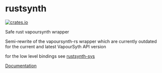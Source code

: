 # rustsynth

[![crates.io](https://img.shields.io/crates/v/rustsynth.svg)](https://crates.io/crates/rustsynth)

Safe rust vapoursynth wrapper

Semi-rewrite of the vapoursynth-rs wrapper which are currently outdated for the current and latest VapourSyth API version

for the low level bindings see [rustsynth-sys](https://github.com/animafps/rustsynth-sys)

[Documentation](https://docs.rs/rustsynth)